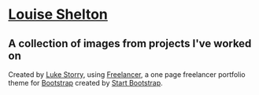 # [Louise Shelton](http://startbootstrap.com/)

## A collection of images from projects I've worked on


Created by <a href="https://lukestorry.co.uk/">Luke Storry</a>, using [Freelancer](http://startbootstrap.com/template-overviews/freelancer/), a one page freelancer portfolio theme for [Bootstrap](http://getbootstrap.com/) created by [Start Bootstrap](http://startbootstrap.com/).
